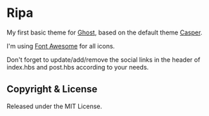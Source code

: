 # Ripa

My first basic theme for [Ghost](http://github.com/tryghost/ghost/), based on the default theme [Casper](https://github.com/TryGhost/Casper).

I'm using [Font Awesome](http://fontawesome.io/) for all icons.

Don't forget to update/add/remove the social links in the header of index.hbs and post.hbs according to your needs.

## Copyright & License

Released under the MIT License.
